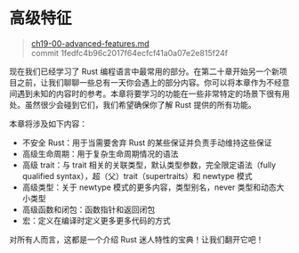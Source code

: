 # 高级特征

> [ch19-00-advanced-features.md](https://github.com/rust-lang/book/blob/master/src/ch19-00-advanced-features.md)
> <br>
> commit 1fedfc4b96c2017f64ecfcf41a0a07e2e815f24f

现在我们已经学习了 Rust 编程语言中最常用的部分。在第二十章开始另一个新项目之前，让我们聊聊一些总有一天你会遇上的部分内容。你可以将本章作为不经意间遇到未知的内容时的参考。本章将要学习的功能在一些非常特定的场景下很有用处。虽然很少会碰到它们，我们希望确保你了解 Rust 提供的所有功能。

本章将涉及如下内容：

* 不安全 Rust：用于当需要舍弃 Rust 的某些保证并负责手动维持这些保证
* 高级生命周期：用于复杂生命周期情况的语法
* 高级 trait：与 trait 相关的关联类型，默认类型参数，完全限定语法（fully qualified syntax），超（父）trait（supertraits）和 newtype 模式
* 高级类型：关于 newtype 模式的更多内容，类型别名，never 类型和动态大小类型
* 高级函数和闭包：函数指针和返回闭包
* 宏：定义在编译时定义更多更多代码的方式

对所有人而言，这都是一个介绍 Rust 迷人特性的宝典！让我们翻开它吧！
